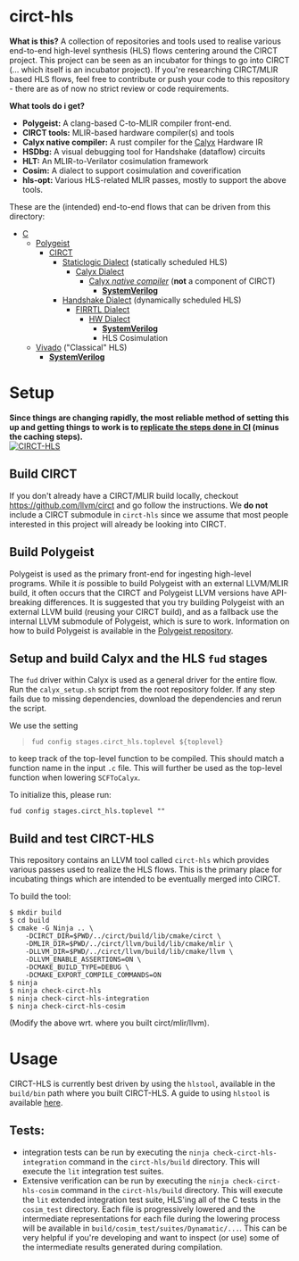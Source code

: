 # circt-hls

**What is this?**
A collection of repositories and tools used to realise various end-to-end high-level synthesis (HLS) flows centering around the CIRCT project. This project can be seen as an incubator for things to go into CIRCT (... which itself is an incubator project). If you're researching CIRCT/MLIR based HLS flows, feel free to contribute or push your code to this repository - there are as of now no strict review or code requirements.

**What tools do i get?**
- **Polygeist:** A clang-based C-to-MLIR compiler front-end.
- **CIRCT tools:** MLIR-based hardware compiler(s) and tools
- **Calyx native compiler:** A rust compiler for the [Calyx](https://calyxir.org/) Hardware IR
- **HSDbg:** A visual debugging tool for Handshake (dataflow) circuits
- **HLT:** An MLIR-to-Verilator cosimulation framework
- **Cosim:** A dialect to support cosimulation and coverification
- **hls-opt:** Various HLS-related MLIR passes, mostly to support the above tools.

These are the (intended) end-to-end flows that can be driven from this directory:
- [C](https://en.wikipedia.org/wiki/C_(programming_language))
  - [Polygeist](https://c.wsmoses.com/papers/Polygeist_PACT.pdf)
    - [CIRCT](https://circt.llvm.org/)
      - [Staticlogic Dialect](https://circt.llvm.org/docs/Dialects/StaticLogic/) (statically scheduled HLS)
        - [Calyx Dialect](https://circt.llvm.org/docs/Dialects/Calyx/)
          - [Calyx *native compiler*](https://capra.cs.cornell.edu/calyx/) (**not** a component of CIRCT)
            - [**SystemVerilog**](https://en.wikipedia.org/wiki/SystemVerilog)
      - [Handshake Dialect](https://circt.llvm.org/docs/Dialects/Handshake/) (dynamically scheduled HLS)
        - [FIRRTL Dialect](https://circt.llvm.org/docs/Dialects/FIRRTL/)
          - [HW Dialect](https://circt.llvm.org/docs/Dialects/HW/)
            - [**SystemVerilog**](https://en.wikipedia.org/wiki/SystemVerilog)
            - HLS Cosimulation
  - [Vivado](https://en.wikipedia.org/wiki/Xilinx_Vivado) ("Classical" HLS)
    -  [**SystemVerilog**](https://en.wikipedia.org/wiki/SystemVerilog)

# Setup

**Since things are changing rapidly, the most reliable method of setting this up and getting things to work is to [replicate the steps done in CI](https://github.com/circt-hls/circt-hls/blob/main/.github/workflows/build_and_test.yml) (minus the caching steps).**  
[![CIRCT-HLS](https://github.com/circt-hls/circt-hls/actions/workflows/build_and_test.yml/badge.svg)](https://github.com/circt-hls/circt-hls/actions/workflows/build_and_test.yml)

## Build CIRCT
If you don't already have a CIRCT/MLIR build locally, checkout https://github.com/llvm/circt and go follow the instructions. We **do not** include a CIRCT submodule in `circt-hls` since we assume that most people interested in this project will already be looking into CIRCT.

## Build Polygeist
Polygeist is used as the primary front-end for ingesting high-level programs. While it *is* possible to build Polygeist with an external LLVM/MLIR build, it often occurs that the CIRCT and Polygeist LLVM versions have API-breaking differences. It is suggested that you try building Polygeist with an external LLVM build (reusing your CIRCT build), and as a fallback use the internal LLVM submodule of Polygeist, which is sure to work.
Information on how to build Polygeist is available in the [Polygeist repository](https://github.com/wsmoses/Polygeist).

## Setup and build Calyx and the HLS `fud` stages

The `fud` driver within Calyx is used as a general driver for the entire flow.
Run the `calyx_setup.sh` script from the root repository folder. If any step fails due to missing dependencies, download the dependencies and rerun the script.

We use the setting
> `fud config stages.circt_hls.toplevel ${toplevel}`

to keep track of the top-level function to be compiled. This should match a function name in the input `.c` file. This will further be used as the top-level function when lowering `SCFToCalyx`.

To initialize this, please run:
```
fud config stages.circt_hls.toplevel ""
```

## Build and test CIRCT-HLS 

This repository contains an LLVM tool called `circt-hls` which provides various passes used to realize the HLS flows. This is the primary place for incubating things which are intended to be eventually merged into CIRCT. 

To build the tool:
```
$ mkdir build
$ cd build
$ cmake -G Ninja .. \
    -DCIRCT_DIR=$PWD/../circt/build/lib/cmake/circt \
    -DMLIR_DIR=$PWD/../circt/llvm/build/lib/cmake/mlir \
    -DLLVM_DIR=$PWD/../circt/llvm/build/lib/cmake/llvm \
    -DLLVM_ENABLE_ASSERTIONS=ON \
    -DCMAKE_BUILD_TYPE=DEBUG \
    -DCMAKE_EXPORT_COMPILE_COMMANDS=ON
$ ninja
$ ninja check-circt-hls
$ ninja check-circt-hls-integration
$ ninja check-circt-hls-cosim
```
(Modify the above wrt. where you built circt/mlir/llvm).

# Usage

CIRCT-HLS is currently best driven by using the `hlstool`, available in the `build/bin` path where you built CIRCT-HLS. A guide to using `hlstool` is available [here](tools/hlstool/README.md).

## Tests:
- integration tests can be run by executing the `ninja check-circt-hls-integration` command in the `circt-hls/build` directory. This will execute the `lit` integration test suites.
- Extensive verification can be run by executing the `ninja check-circt-hls-cosim` command in the `circt-hls/build` directory. This will execute the `lit` extended integration test suite, HLS'ing all of the C tests in the `cosim_test` directory. Each file is progressively lowered and the intermediate representations for each file during the lowering process will be available in `build/cosim_test/suites/Dynamatic/...`. This can be very helpful if you're developing and want to inspect (or use) some of the intermediate results generated during compilation.
